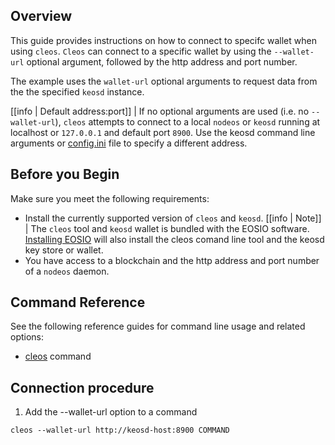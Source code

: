 ## Overview
This guide provides instructions on how to connect to specifc wallet when using `cleos`. `Cleos` can connect to a specific wallet by using the `--wallet-url` optional argument, followed by the http address and port number.

The example uses the `wallet-url` optional arguments to request data from the the specified `keosd` instance.

[[info | Default address:port]]
| If no optional arguments are used (i.e. no `--wallet-url`), `cleos` attempts to connect to a local `nodeos` or `keosd` running at localhost or `127.0.0.1` and default port `8900`. Use the keosd command line arguments or [config.ini](../../03_keosd/10_usage.md/#launching-keosd-manually) file to specify a different address.

## Before you Begin
Make sure you meet the following requirements: 

* Install the currently supported version of `cleos` and `keosd`.
[[info | Note]]
| The `cleos` tool and `keosd` wallet is bundled with the EOSIO software. [Installing EOSIO](../../00_install/index.md) will also install the cleos comand line tool and the keosd key store or wallet. 
* You have access to a blockchain and the http address and port number of a `nodeos` daemon. 

## Command Reference
See the following reference guides for command line usage and related options:

* [cleos](../index.md) command

## Connection procedure

1. Add the --wallet-url option to a command

```shell
cleos --wallet-url http://keosd-host:8900 COMMAND
```
